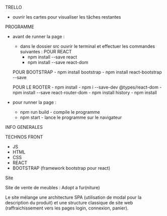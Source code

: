 TRELLO

- ouvrir les cartes pour visualiser les tâches restantes

PROGRAMME

- avant de runner la page :
	- dans le dossier src ouvrir le terminal et effectuer les commandes suivantes :
	POUR REACT
		- npm install --save react
		- npm install --save react-dom

	POUR BOOTSTRAP
		- npm install bootstrap
		- npm install react-bootstrap --save

	POUR LE ROOTER
		- npm install
		- npm i --save-dev @types/react-dom
		- npm install --save react-router-dom
		- npm install history
		- npm install

- pour runner la page :
	- npm run build - compile le programme
	- npm start - lance le programme sur le navigateur

INFO GENERALES

TECHNOS FRONT

- JS
- HTML
- CSS
- REACT
- BOOTSTRAP (framework bootstrap pour react)

Site

Site de vente de meubles : Adopt a fur(niture)

Le site mélange une architecture SPA (utilisation de modal pour la description du produit) et une structure classique de site web 
(raffraichissement vers les pages login, connexion, panier).

